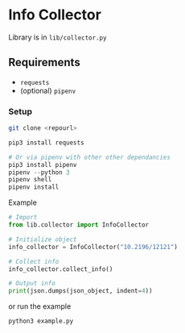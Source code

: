 # Info Collector

Library is in `lib/collector.py`

## Requirements
- `requests`
- (optional) `pipenv`

### Setup
```bash
git clone <repourl>
```
```python
pip3 install requests

# Or via pipenv with other other dependancies
pip3 install pipenv
pipenv --python 3
pipenv shell
pipenv install
```

Example
```python
# Import
from lib.collector import InfoCollector

# Initialize object
info_collector = InfoCollector("10.2196/12121")

# Collect info
info_collector.collect_info()

# Output info
print(json.dumps(json_object, indent=4))
```

or run the example

```bash
python3 example.py
```